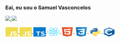 ### Eai, eu sou o Samuel Vasconcelos 

<!--
**samucavm2/samucavm2** is a ✨ _special_ ✨ repository because its `README.md` (this file) appears on your GitHub profile.

Here are some ideas to get you started:

- 🔭 Eu trabalho com c++
- 🌱 Estou aprendendo html/css/javascrpt
- 👯 Estou fazendo um projeto d eum pizzaria em c++
- 💬 Ask me about c++
- 📫 How to reach me: samuel.avm2@gmail.com
- ⚡ Fun fact: Back-end > front-end
-->
<div>
  <a href = "https://github.com/samucavm2">
    <img height= "180em" src="https://github-readme-stats.vercel.app/api?username=samucavm2&show_icons-true&theme-draculak&include_all_commits=true&count_private-true"/>
    <img height= "180em" src="https://github-readme-stats.vercel.app/api/top-langs/?username=samucavm2&layout=compact&lang_count=168theme=dracula"/>
</div>

<div style="display: inline_block"><br>
  <img align="center" alt="Rafa-Js" height="30" width="40" src="https://raw.githubusercontent.com/devicons/devicon/master/icons/javascript/javascript-plain.svg">
  <img align="center" alt="Rafa-Js" height="30" width="40" src="https://raw.githubusercontent.com/devicons/devicon/master/icons/javascript/javascript-plain.svg">
  <img align="center" alt="Rafa-Ts" height="30" width="40" src="https://raw.githubusercontent.com/devicons/devicon/master/icons/typescript/typescript-plain.svg">
  <img align="center" alt="Rafa-React" height="30" width="40" src="https://raw.githubusercontent.com/devicons/devicon/master/icons/react/react-original.svg">
  <img align="center" alt="Rafa-HTML" height="30" width="40" src="https://raw.githubusercontent.com/devicons/devicon/master/icons/html5/html5-original.svg">
  <img align="center" alt="Rafa-CSS" height="30" width="40" src="https://raw.githubusercontent.com/devicons/devicon/master/icons/css3/css3-original.svg">
  <img align="center" alt="Rafa-Python" height="30" width="40" src="https://raw.githubusercontent.com/devicons/devicon/master/icons/python/python-original.svg">
  <img align="center" alt="Rafa-Csharp" height="30" width="40" src="https://raw.githubusercontent.com/devicons/devicon/master/icons/c/c-original.svg">
          
  
</div>
